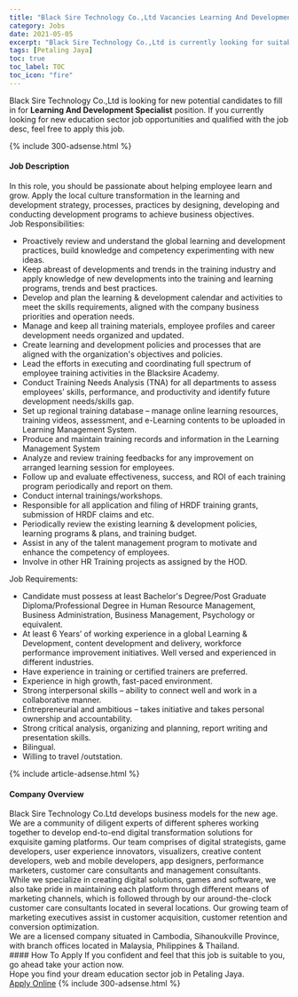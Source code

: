```yaml
---
title: "Black Sire Technology Co.,Ltd Vacancies Learning And Development Specialist" 
category: Jobs 
date: 2021-05-05 
excerpt: "Black Sire Technology Co.,Ltd is currently looking for suitable person to fill in the Learning And Development Specialist which positioned at Petaling Jaya" 
tags: [Petaling Jaya] 
toc: true 
toc_label: TOC 
toc_icon: "fire" 
--- 
```


<p>Black Sire Technology Co.,Ltd is looking for new potential candidates to fill in for <b>Learning And Development Specialist</b> position. If you currently looking for new education sector job opportunities and qualified with the job desc, feel free to apply this job.
</p>{% include 300-adsense.html %} 
<div><div><h4>Job Description</h4></div><div><div><span><div><div>In this role, you should be passionate about helping employee learn and grow. Apply the local culture transformation in the learning and development strategy, processes, practices by designing, developing and conducting development programs to achieve business objectives.</div><div>Job Responsibilities:</div><ul><li>Proactively review and understand the global learning and development practices, build knowledge and competency experimenting with new ideas.</li><li>Keep abreast of developments and trends in the training industry and apply knowledge of new developments into the training and learning programs, trends and best practices.</li><li>Develop and plan the learning &amp; development calendar and activities to meet the skills requirements, aligned with the company business priorities and operation needs.</li><li>Manage and keep all training materials, employee profiles and career development needs organized and updated.</li><li>Create learning and development policies and processes that are aligned with the organization's objectives and policies.</li><li>Lead the efforts in executing and coordinating full spectrum of employee training activities in the Blacksire Academy.</li><li>Conduct Training Needs Analysis (TNA) for all departments to assess employees&#8217; skills, performance, and productivity and identify future development needs/skills gap.</li><li>Set up regional training database &#8211; manage online learning resources, training videos, assessment, and e-Learning contents to be uploaded in Learning Management System.</li><li>Produce and maintain training records and information in the Learning Management System</li><li>Analyze and review training feedbacks for any improvement on arranged learning session for employees.</li><li>Follow up and evaluate effectiveness, success, and ROI of each training program periodically and report on them.</li><li>Conduct internal trainings/workshops.</li><li>Responsible for all application and filing of HRDF training grants, submission of HRDF claims and etc.</li><li>Periodically review the existing learning &amp; development policies, learning programs &amp; plans, and training budget.</li><li>Assist in any of the talent management program to motivate and enhance the competency of employees.</li><li>Involve in other HR Training projects as assigned by the HOD.</li></ul><div>Job Requirements:</div><ul><li>Candidate must possess at least Bachelor's Degree/Post Graduate Diploma/Professional Degree in Human Resource Management, Business Administration, Business Management, Psychology or equivalent.</li><li>At least 6 Years&#8217; of working experience in a global Learning &amp; Development, content development and delivery, workforce performance improvement initiatives. Well versed and experienced in different industries.</li><li>Have experience in training or certified trainers are preferred.</li><li>Experience in high growth, fast-paced environment.</li><li>Strong interpersonal skills &#8211; ability to connect well and work in a collaborative manner.</li><li>Entrepreneurial and ambitious &#8211; takes initiative and takes personal ownership and accountability.</li><li>Strong critical analysis, organizing and planning, report writing and presentation skills.</li><li>Bilingual.</li><li>Willing to travel /outstation.</li></ul></div></span></div></div></div> 
{% include article-adsense.html %} 
<div><div><h4>Company Overview</h4></div><div><div><span><div><div>
<div>
		Black Sire Technology Co.Ltd develops business models for the new age. We are a community of diligent experts of different spheres working together to develop end-to-end digital transformation solutions for exquisite&#160;gaming platforms. Our team comprises of digital strategists, game developers, user experience innovators, visualizers, creative content developers, web and mobile developers, app designers, performance marketers, customer care consultants and management consultants.</div>
<div>
		While we specialize in creating&#160;digital solutions, games and software, we also take pride in maintaining each platform through different means of marketing channels, which is followed through by our around-the-clock customer care consultants located in several locations. Our growing team of marketing executives assist in customer acquisition, customer retention and conversion optimization.</div>
<div>
		We are a&#160;licensed company&#160;situated in Cambodia, Sihanoukville Province, with branch offices located in Malaysia, Philippines &amp; Thailand.</div>
</div></div></span></div></div></div> 
#### How To Apply 
If you confident and feel that this job is suitable to you, go ahead take your action now. <br/> 
Hope you find your dream education sector job in Petaling Jaya. <br/> 
<a href="https://www.jobstreet.com.my/en/job/learning-and-development-specialist-4555868?jobId=jobstreet-my-job-4555868" class="btn btn--info" target="_blank" rel="nofollow noopenner">Apply Online</a> 
{% include 300-adsense.html %} 